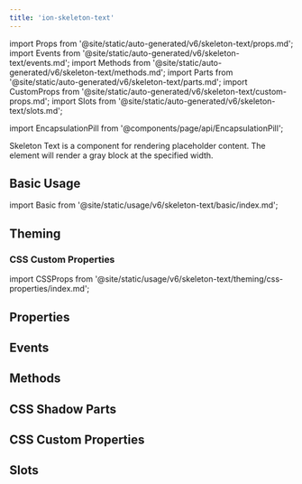 ```yaml
---
title: 'ion-skeleton-text'
---
```


import Props from '@site/static/auto-generated/v6/skeleton-text/props.md';
import Events from '@site/static/auto-generated/v6/skeleton-text/events.md';
import Methods from '@site/static/auto-generated/v6/skeleton-text/methods.md';
import Parts from '@site/static/auto-generated/v6/skeleton-text/parts.md';
import CustomProps from '@site/static/auto-generated/v6/skeleton-text/custom-props.md';
import Slots from '@site/static/auto-generated/v6/skeleton-text/slots.md';

<head>
  <title>Skeleton Text | Skeleton Loading Placeholder & Framework for Text</title>
  <meta
    name="description"
    content="ion-skeleton-text is a component for rendering placeholder content. The element will render a gray block at the specified width as a loading text framework."
  />
</head>

import EncapsulationPill from '@components/page/api/EncapsulationPill';

<EncapsulationPill type="shadow" />

Skeleton Text is a component for rendering placeholder content. The element will render a gray block at the specified width.

## Basic Usage

import Basic from '@site/static/usage/v6/skeleton-text/basic/index.md';

<Basic />

## Theming

### CSS Custom Properties

import CSSProps from '@site/static/usage/v6/skeleton-text/theming/css-properties/index.md';

<CSSProps />

## Properties

<Props />

## Events

<Events />

## Methods

<Methods />

## CSS Shadow Parts

<Parts />

## CSS Custom Properties

<CustomProps />

## Slots

<Slots />
